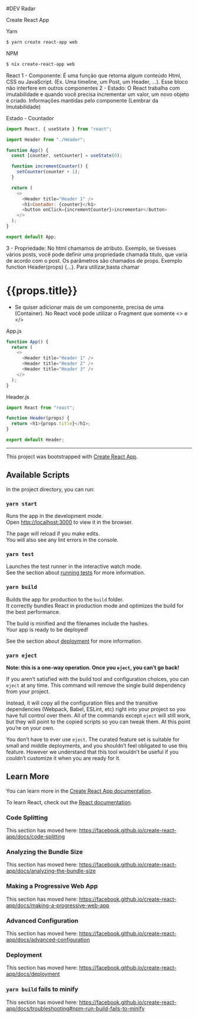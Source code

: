 #DEV Radar

Create React App

Yarn
```sh
$ yarn create react-app web
```

NPM
```sh
$ nix create-react-app web 
```

React
1 - Componente: É uma função que retorna algum conteúdo Html, CSS ou JavaScript. (Ex. Uma timeline, um Post, um Header, ...). Esse bloco não interfere em outros componentes
2 - Estado: O React trabalha com imutabilidade e quando você precisa incrementar um valor, um novo objeto é criado. Informações mantidas pelo componente (Lembrar da Imutabilidade)

Estado - Countador
```js
import React, { useState } from "react";

import Header from "./Header";

function App() {
  const [counter, setCounter] = useState(0);

  function incrementCounter() {
    setCounter(counter + 1);
  }

  return (
    <>
      <Header title="Header 1" />
      <h1>Contador: {counter}</h1>
      <button onClick={incrementCounter}>incrementar</button>
    </>
  );
}

export default App;

```


3 - Propriedade: No html chamamos de atributo. Exemplo, se tivesses vários posts, você pode definir uma propriedade chamada titulo, que varia de acordo com o post. Os parâmetros são chamados de props. Exemplo function Header(props) {...}. Para utilizar,basta chamar <h1>{{props.title}}</h1>

* Se quiser adicionar mais de um componente, precisa de uma <div> (Container). No React você pode utilizar o Fragment que somente <> e </>

App.js
```js
function App() {
  return (
    <>
      <Header title="Header 1" />
      <Header title="Header 2" />
      <Header title="Header 3" />
    </>
  );
}
```

Header.js
```js
import React from "react";

function Header(props) {
  return <h1>{props.title}</h1>;
}

export default Header;

```

----

This project was bootstrapped with [Create React App](https://github.com/facebook/create-react-app).

## Available Scripts

In the project directory, you can run:

### `yarn start`

Runs the app in the development mode.<br />
Open [http://localhost:3000](http://localhost:3000) to view it in the browser.

The page will reload if you make edits.<br />
You will also see any lint errors in the console.

### `yarn test`

Launches the test runner in the interactive watch mode.<br />
See the section about [running tests](https://facebook.github.io/create-react-app/docs/running-tests) for more information.

### `yarn build`

Builds the app for production to the `build` folder.<br />
It correctly bundles React in production mode and optimizes the build for the best performance.

The build is minified and the filenames include the hashes.<br />
Your app is ready to be deployed!

See the section about [deployment](https://facebook.github.io/create-react-app/docs/deployment) for more information.

### `yarn eject`

**Note: this is a one-way operation. Once you `eject`, you can’t go back!**

If you aren’t satisfied with the build tool and configuration choices, you can `eject` at any time. This command will remove the single build dependency from your project.

Instead, it will copy all the configuration files and the transitive dependencies (Webpack, Babel, ESLint, etc) right into your project so you have full control over them. All of the commands except `eject` will still work, but they will point to the copied scripts so you can tweak them. At this point you’re on your own.

You don’t have to ever use `eject`. The curated feature set is suitable for small and middle deployments, and you shouldn’t feel obligated to use this feature. However we understand that this tool wouldn’t be useful if you couldn’t customize it when you are ready for it.

## Learn More

You can learn more in the [Create React App documentation](https://facebook.github.io/create-react-app/docs/getting-started).

To learn React, check out the [React documentation](https://reactjs.org/).

### Code Splitting

This section has moved here: https://facebook.github.io/create-react-app/docs/code-splitting

### Analyzing the Bundle Size

This section has moved here: https://facebook.github.io/create-react-app/docs/analyzing-the-bundle-size

### Making a Progressive Web App

This section has moved here: https://facebook.github.io/create-react-app/docs/making-a-progressive-web-app

### Advanced Configuration

This section has moved here: https://facebook.github.io/create-react-app/docs/advanced-configuration

### Deployment

This section has moved here: https://facebook.github.io/create-react-app/docs/deployment

### `yarn build` fails to minify

This section has moved here: https://facebook.github.io/create-react-app/docs/troubleshooting#npm-run-build-fails-to-minify
